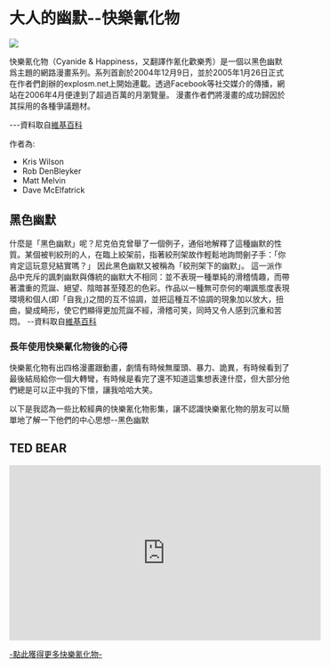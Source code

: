 
<h1>大人的幽默--快樂氰化物</h1>
<img src="https://i.ytimg.com/vi/afvUOkKCrUE/maxresdefault.jpg">

<p>快樂氰化物（Cyanide & Happiness，又翻譯作氰化歡樂秀）是一個以黑色幽默爲主題的網路漫畫系列。系列首創於2004年12月9日，並於2005年1月26日正式在作者們創辦的explosm.net上開始連載。透過Facebook等社交媒介的傳播，網站在2006年4月便達到了超過百萬的月瀏覽量。 漫畫作者們將漫畫的成功歸因於其採用的各種爭議題材。</p>
<p>---資料取自<a href="https://zh.wikipedia.org/wiki/%E5%BF%AB%E6%A8%82%E6%B0%B0%E5%8C%96%E7%89%A9">維基百科</a></p>

<p>作者為:</p>
<ul>
<li>Kris Wilson</li>
<li>Rob DenBleyker</li>
<li>Matt Melvin</li>
<li>Dave McElfatrick</li>
</ul>

<h2>黑色幽默</h2>

<p>什麼是「黑色幽默」呢？尼克伯克曾舉了一個例子，通俗地解釋了這種幽默的性質。某個被判絞刑的人，在臨上絞架前，指著絞刑架故作輕鬆地詢問劊子手：「你肯定這玩意兒結實嗎？」 因此黑色幽默又被稱為「絞刑架下的幽默」。 
這一派作品中充斥的諷刺幽默與傳統的幽默大不相同：並不表現一種單純的滑稽情趣，而帶著濃重的荒誕、絕望、陰暗甚至殘忍的色彩。作品以一種無可奈何的嘲諷態度表現環境和個人(即「自我」)之間的互不協調，並把這種互不協調的現象加以放大，扭曲，變成畸形，使它們顯得更加荒誕不經，滑稽可笑，同時又令人感到沉重和苦悶。
--資料取自<a href="https://zh.wikipedia.org/wiki/%E9%BB%91%E8%89%B2%E5%B9%BD%E9%BB%98">維基百科</a></p>

<h3>長年使用快樂氰化物後的心得</h3>

<p>快樂氰化物有出四格漫畫跟動畫，劇情有時候無厘頭、暴力、詭異，有時候看到了最後結局給你一個大轉彎，有時候是看完了還不知道這集想表達什麼，但大部分他們總是可以正中我的下懷，讓我哈哈大笑。

<p>以下是我認為一些比較經典的快樂氰化物影集，讓不認識快樂氰化物的朋友可以簡單地了解一下他們的中心思想--黑色幽默</p>

<h2>TED BEAR</h2>
<iframe width="560" height="315" src="https://www.youtube.com/embed/JV37xFWqdv8" frameborder="0" allow="accelerometer; autoplay; encrypted-media; gyroscope; picture-in-picture" allowfullscreen></iframe><br>

<a href="http://explosm.net/">-點此獲得更多快樂氰化物-</a>


